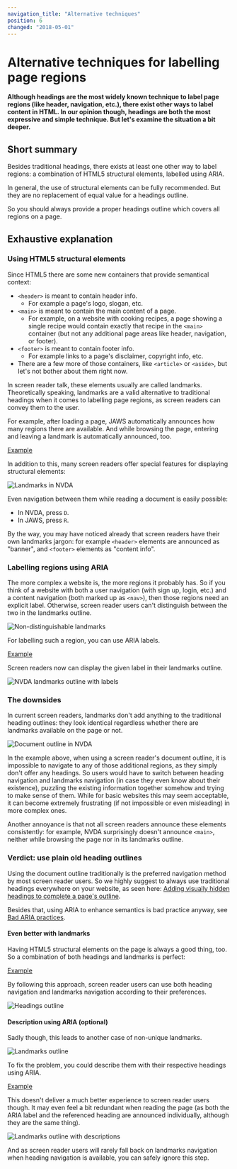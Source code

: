 ```yaml
---
navigation_title: "Alternative techniques"
position: 6
changed: "2018-05-01"
---
```


# Alternative techniques for labelling page regions

**Although headings are the most widely known technique to label page regions (like header, navigation, etc.), there exist other ways to label content in HTML. In our opinion though, headings are both the most expressive and simple technique. But let's examine the situation a bit deeper.**

## Short summary

Besides traditional headings, there exists at least one other way to label regions: a combination of HTML5 structural elements, labelled using ARIA.

In general, the use of structural elements can be fully recommended. But they are no replacement of equal value for a headings outline.

So you should always provide a proper headings outline which covers all regions on a page.

## Exhaustive explanation

### Using HTML5 structural elements

Since HTML5 there are some new containers that provide semantical context:

- `<header>` is meant to contain header info.
    - For example a page's logo, slogan, etc.
- `<main>` is meant to contain the main content of a page.
    - For example, on a website with cooking recipes, a page showing a single recipe would contain exactly that recipe in the `<main>` container (but not any additional page areas like header, navigation, or footer).
- `<footer>` is meant to contain footer info.
    - For example links to a page's disclaimer, copyright info, etc.
- There are a few more of those containers, like `<article>` or `<aside>`, but let's not bother about them right now.

In screen reader talk, these elements usually are called landmarks. Theoretically speaking, landmarks are a valid alternative to traditional headings when it comes to labelling page regions, as screen readers can convey them to the user.

For example, after loading a page, JAWS automatically announces how many regions there are available. And while browsing the page, entering and leaving a landmark is automatically announced, too.

[Example](_examples/page-with-html5-structural-elements)

In addition to this, many screen readers offer special features for displaying structural elements:

![Landmarks in NVDA](_media/landmarks-in-nvda.png)

Even navigation between them while reading a document is easily possible:

- In NVDA, press `D`.
- In JAWS, press `R`.

By the way, you may have noticed already that screen readers have their own landmarks jargon: for example `<header>` elements are announced as "banner", and `<footer>` elements as "content info".

### Labelling regions using ARIA

The more complex a website is, the more regions it probably has. So if you think of a website with both a user navigation (with sign up, login, etc.) and a content navigation (both marked up as `<nav>`), then those regions need an explicit label. Otherwise, screen reader users can't distinguish between the two in the landmarks outline.

![Non-distinguishable landmarks](_media/non-distinguishable-landmarks.png)

For labelling such a region, you can use ARIA labels.

[Example](_examples/page-with-html5-structural-elements-labelled-with-aria)

Screen readers now can display the given label in their landmarks outline.

![NVDA landmarks outline with labels](_media/nvda-landmarks-outline-with-labels.png)

### The downsides

In current screen readers, landmarks don't add anything to the traditional heading outlines: they look identical regardless whether there are landmarks available on the page or not.

![Document outline in NVDA](_media/document-outline-in-nvda.png)

In the example above, when using a screen reader's document outline, it is impossible to navigate to any of those additional regions, as they simply don't offer any headings. So users would have to switch between heading navigation and landmarks navigation (in case they even know about their existence), puzzling the existing information together somehow and trying to make sense of them. While for basic websites this may seem acceptable, it can become extremely frustrating (if not impossible or even misleading) in more complex ones.

Another annoyance is that not all screen readers announce these elements consistently: for example, NVDA surprisingly doesn't announce `<main>`, neither while browsing the page nor in its landmarks outline.

### Verdict: use plain old heading outlines

Using the document outline traditionally is the preferred navigation method by most screen reader users. So we highly suggest to always use traditional headings everywhere on your website, as seen here: [Adding visually hidden headings to complete a page's outline](/pages/examples/headings/visually-hidden-headings).

Besides that, using ARIA to enhance semantics is bad practice anyway, see [Bad ARIA practices](/pages/knowledge/aria/bad-practices).

#### Even better with landmarks

Having HTML5 structural elements on the page is always a good thing, too. So a combination of both headings and landmarks is perfect:

[Example](_examples/page-with-html5-structural-elements-and-visually-hidden-headings)

By following this approach, screen reader users can use both heading navigation and landmarks navigation according to their preferences.

![Headings outline](_media/headings-outline.png)

#### Description using ARIA (optional)

Sadly though, this leads to another case of non-unique landmarks.

![Landmarks outline](_media/landmarks-outline.png)

To fix the problem, you could describe them with their respective headings using ARIA.

[Example](_examples/page-with-html5-structural-elements-labelled-with-aria-and-visually-hidden-headings)

This doesn't deliver a much better experience to screen reader users though. It may even feel a bit redundant when reading the page (as both the ARIA label and the referenced heading are announced individually, although they are the same thing).

![Landmarks outline with descriptions](_media/landmarks-outline-with-descriptions.png)

And as screen reader users will rarely fall back on landmarks navigation when heading navigation is available, you can safely ignore this step.
